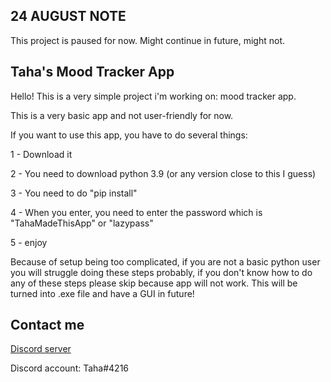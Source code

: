 24 AUGUST NOTE
----
This project is paused for now. Might continue in future, might not.

Taha's Mood Tracker App
----

Hello! This is a very simple project i'm working on: mood tracker app.

This is a very basic app and not user-friendly for now.

If you want to use this app, you have to do several things:

1 - Download it

2 - You need to download python 3.9 (or any version close to this I guess)

3 - You need to do "pip install"

4 - When you enter, you need to enter the password which is "TahaMadeThisApp" or "lazypass"

5 - enjoy

Because of setup being too complicated, if you are not a basic python user you will struggle doing these steps probably, if you don't know how to do any of these steps please skip because app will not work. This will be turned into .exe file and have a GUI in future!


Contact me
----
[Discord server](https://discord.gg/NYnQNTE)

Discord account: Taha#4216
